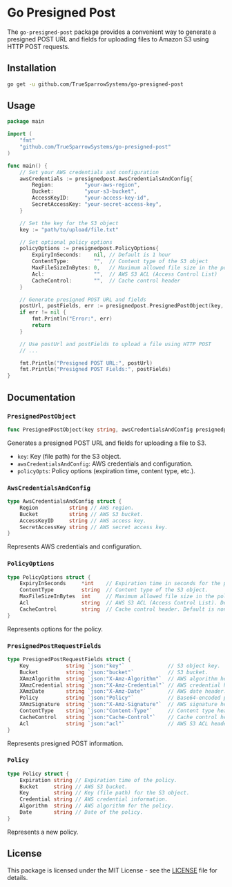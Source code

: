 
# Go Presigned Post


The `go-presigned-post` package provides a convenient way to generate a presigned POST URL and fields for uploading files to Amazon S3 using HTTP POST requests.

## Installation

```bash
go get -u github.com/TrueSparrowSystems/go-presigned-post
```

## Usage

```go
package main

import (
	"fmt"
	"github.com/TrueSparrowSystems/go-presigned-post"
)

func main() {
	// Set your AWS credentials and configuration
	awsCredentials := presignedpost.AwsCredentialsAndConfig{
		Region:          "your-aws-region",
		Bucket:          "your-s3-bucket",
		AccessKeyID:     "your-access-key-id",
		SecretAccessKey: "your-secret-access-key",
	}

	// Set the key for the S3 object
	key := "path/to/upload/file.txt"

	// Set optional policy options
	policyOptions := presignedpost.PolicyOptions{
		ExpiryInSeconds:    nil, // Default is 1 hour
		ContentType:        "",  // Content type of the S3 object
		MaxFileSizeInBytes: 0,   // Maximum allowed file size in the policy
		Acl:                "",  // AWS S3 ACL (Access Control List)
		CacheControl:       "",  // Cache control header
	}

	// Generate presigned POST URL and fields
	postUrl, postFields, err := presignedpost.PresignedPostObject(key, awsCredentials, policyOptions)
	if err != nil {
		fmt.Println("Error:", err)
		return
	}

	// Use postUrl and postFields to upload a file using HTTP POST
	// ...

	fmt.Println("Presigned POST URL:", postUrl)
	fmt.Println("Presigned POST Fields:", postFields)
}
```

## Documentation

### `PresignedPostObject`

```go
func PresignedPostObject(key string, awsCredentialsAndConfig presignedpost.AwsCredentialsAndConfig, policyOpts presignedpost.PolicyOptions) (string, presignedpost.PresignedPostRequestFields, error)
```

Generates a presigned POST URL and fields for uploading a file to S3.

- `key`: Key (file path) for the S3 object.
- `awsCredentialsAndConfig`: AWS credentials and configuration.
- `policyOpts`: Policy options (expiration time, content type, etc.).

### `AwsCredentialsAndConfig`

```go
type AwsCredentialsAndConfig struct {
	Region          string // AWS region.
	Bucket          string // AWS S3 bucket.
	AccessKeyID     string // AWS access key.
	SecretAccessKey string // AWS secret access key.
}
```

Represents AWS credentials and configuration.

### `PolicyOptions`

```go
type PolicyOptions struct {
	ExpiryInSeconds     *int    // Expiration time in seconds for the policy. Default is 3600.
	ContentType         string  // Content type of the S3 object.
	MaxFileSizeInBytes  int     // Maximum allowed file size in the policy.
	Acl                 string  // AWS S3 ACL (Access Control List). Default is private.
	CacheControl        string  // Cache control header. Default is none.
}
```

Represents options for the policy.

### `PresignedPostRequestFields`

```go
type PresignedPostRequestFields struct {
	Key            string `json:"key"`              // S3 object key.
	Bucket         string `json:"bucket"`           // S3 bucket.
	XAmzAlgorithm  string `json:"X-Amz-Algorithm"`  // AWS algorithm header.
	XAmzCredential string `json:"X-Amz-Credential"` // AWS credential header.
	XAmzDate       string `json:"X-Amz-Date"`       // AWS date header.
	Policy         string `json:"Policy"`           // Base64-encoded policy.
	XAmzSignature  string `json:"X-Amz-Signature"`  // AWS signature header.
	ContentType    string `json:"Content-Type"`     // Content type header.
	CacheControl   string `json:"Cache-Control"`    // Cache control header.
	Acl            string `json:"acl"`              // AWS S3 ACL header.
}
```

Represents presigned POST information.

### `Policy`

```go
type Policy struct {
	Expiration string // Expiration time of the policy.
	Bucket     string // AWS S3 bucket.
	Key        string // Key (file path) for the S3 object.
	Credential string // AWS credential information.
	Algorithm  string // AWS algorithm for the policy.
	Date       string // Date of the policy.
}
```

Represents a new policy.

## License

This package is licensed under the MIT License - see the [LICENSE](LICENSE) file for details.